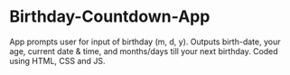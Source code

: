 # Birthday-Countdown-App
App prompts user for input of birthday (m, d, y). Outputs birth-date, your age,  current date &amp; time,  and months/days till your next birthday.  Coded using HTML, CSS and JS.
